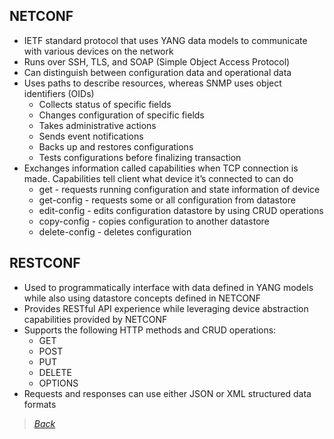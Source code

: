 ## NETCONF  
* IETF standard protocol that uses YANG data models to communicate with various devices on the network  
* Runs over SSH, TLS, and SOAP (Simple Object Access Protocol)  
* Can distinguish between configuration data and operational data  
* Uses paths to describe resources, whereas SNMP uses object identifiers (OIDs)  
  * Collects status of specific fields  
  * Changes configuration of specific fields  
  * Takes administrative actions  
  * Sends event notifications  
  * Backs up and restores configurations  
  * Tests configurations before finalizing transaction  
* Exchanges information called capabilities when TCP connection is made. Capabilities tell client what device it’s connected to can do  
  * get - requests running configuration and state information of device  
  * get-config - requests some or all configuration from datastore  
  * edit-config - edits configuration datastore by using CRUD operations  
  * copy-config - copies configuration to another datastore  
  * delete-config - deletes configuration  


## RESTCONF  
* Used to programmatically interface with data defined in YANG models while also using datastore concepts defined in NETCONF  
* Provides RESTful API experience while leveraging device abstraction capabilities provided by NETCONF  
* Supports the following HTTP methods and CRUD operations:  
  * GET  
  * POST  
  * PUT  
  * DELETE  
  * OPTIONS  
* Requests and responses can use either JSON or XML structured data formats  


> *[Back](https://github.com/network-dluong/CCNP-ENCOR/tree/4.0-Network-Assurance)*  
